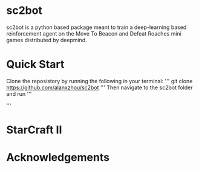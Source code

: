 # sc2bot

sc2bot is a python based package meant to train a deep-learning based reinforcement agent on the Move To Beacon and Defeat Roaches mini games distributed by deepmind.

# Quick Start
Clone the reposistory by running the following in your terminal:
'''
git clone https://github.com/alanxzhou/sc2bot
'''
Then navigate to the sc2bot folder and run
'''

'''

# StarCraft II

# Acknowledgements